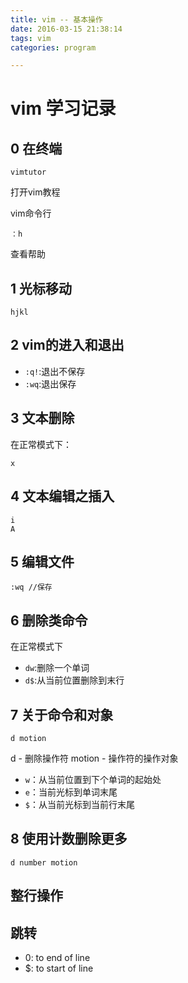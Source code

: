 ```yaml
---
title: vim -- 基本操作 
date: 2016-03-15 21:38:14
tags: vim
categories: program

---
```


# vim 学习记录

## 0 在终端

	vimtutor

打开vim教程

vim命令行

	：h

查看帮助

## 1 光标移动

	hjkl

## 2 vim的进入和退出

- `:q!`:退出不保存
- `:wq`:退出保存

## 3 文本删除
在正常模式下：

	x

## 4 文本编辑之插入

	i
	A

## 5 编辑文件

	:wq //保存

## 6 删除类命令
在正常模式下

- `dw`:删除一个单词
- `d$`:从当前位置删除到末行


## 7 关于命令和对象

	d motion

d	- 删除操作符
motion	- 操作符的操作对象

- `w`：从当前位置到下个单词的起始处
- `e`：当前光标到单词末尾
- `$`：从当前光标到当前行末尾

## 8 使用计数删除更多

	d number motion


## 整行操作


## 跳转
- 0: to end of line
- $: to start of line

